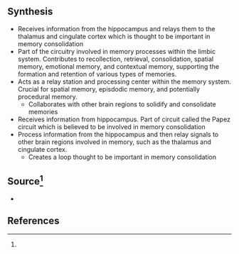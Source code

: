 ## Synthesis
- Receives information from the hippocampus and relays them to the thalamus and cingulate cortex which is thought to be important in memory consolidation
- Part of the circuitry involved in memory processes within the limbic system. Contributes to recollection, retrieval, consolidation, spatial memory, emotional memory, and contextual memory, supporting the formation and retention of various types of memories.
- Acts as a relay station and processing center within the memory system. Crucial for spatial memory, episdodic memory, and potentially procedural memory. 
	- Collaborates with other brain regions to solidify and consolidate memories
- Receives information from hippocampus. Part of circuit called  the Papez circuit which is believed to be involved in memory consolidation
- Process information from the hippocampus and then relay signals to other brain regions involved in memory, such as the thalamus and cingulate cortex.
	- Creates a loop thought to be important in memory consolidation
## Source[^1]
- 
## References

[^1]: 
